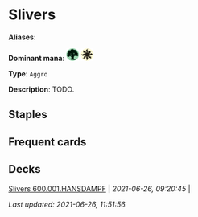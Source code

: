 # Slivers

**Aliases**: 

**Dominant mana**: <img src="../resources/images/mana/G.png" width="25"/> <img src="../resources/images/mana/W.png" width="25"/>

**Type**: `Aggro`

**Description**: TODO.

## **Staples**



## **Frequent cards**



## **Decks**

[Slivers 600.001.HANSDAMPF](https://deckstats.net/decks/181430/2125455-slivers-600-001-hansdampf) | *2021-06-26, 09:20:45* |   


*Last updated: 2021-06-26, 11:51:56.*
